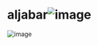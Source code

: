 # aljabar![image](https://github.com/user-attachments/assets/74feba9e-165b-40c0-ac37-ca4b4bf616a4)
![image](https://github.com/user-attachments/assets/e3ede50a-d78e-4d4d-8c5d-76680f416be1)
